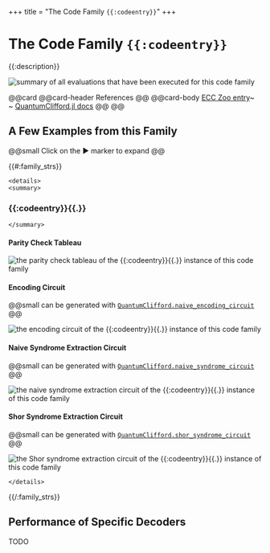 +++
title = "The Code Family `{{:codeentry}}`"
+++

# The Code Family `{{:codeentry}}`

{{:description}}

![summary of all evaluations that have been executed for this code family](./totalsummary.png)

@@card
@@card-header
References
@@
@@card-body
[ECC Zoo entry]({{{:ecczoo}}})~~~<br>~~~
[QuantumClifford.jl docs](https://quantumsavory.github.io/QuantumClifford.jl/dev/ECC_API/#QuantumClifford.ECC.{{{:codeentry}}})
@@
@@


## A Few Examples from this Family

@@small
Click on the &#9654; marker to expand
@@

{{#:family_strs}}

~~~
<details>
<summary>
~~~
### {{:codeentry}}{{.}}
~~~
</summary>
~~~

#### Parity Check Tableau

![the parity check tableau of the {{:codeentry}}{{.}} instance of this code family](./{{:codeentry}}{{.}}.png)

#### Encoding Circuit

@@small
can be generated with [`QuantumClifford.naive_encoding_circuit`](https://quantumsavory.github.io/QuantumClifford.jl/dev/ECC_API/#QuantumClifford.ECC.naive_encoding_circuit)
@@

![the encoding circuit of the {{:codeentry}}{{.}} instance of this code family](./{{{:codeentry}}}{{{.}}}_encoding.png)

#### Naive Syndrome Extraction Circuit

@@small
can be generated with [`QuantumClifford.naive_syndrome_circuit`](https://quantumsavory.github.io/QuantumClifford.jl/dev/ECC_API/#QuantumClifford.ECC.naive_syndrome_circuit)
@@

![the naive syndrome extraction circuit of the {{:codeentry}}{{.}} instance of this code family](./{{{:codeentry}}}{{{.}}}_encoding.png)

#### Shor Syndrome Extraction Circuit

@@small
can be generated with [`QuantumClifford.shor_syndrome_circuit`](https://quantumsavory.github.io/QuantumClifford.jl/dev/ECC_API/#QuantumClifford.ECC.shor_syndrome_circuit)
@@

![the Shor syndrome extraction circuit of the {{:codeentry}}{{.}} instance of this code family](./{{{:codeentry}}}{{{.}}}_shor.png)

~~~
</details>
~~~

{{/:family_strs}}


## Performance of Specific Decoders

TODO

